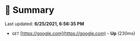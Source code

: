 # 📖 Summary
Last updated: **6/25/2021, 6:56:35 PM**

- `GET` [https://google.com](https://google.com) - **Up** (230ms)

